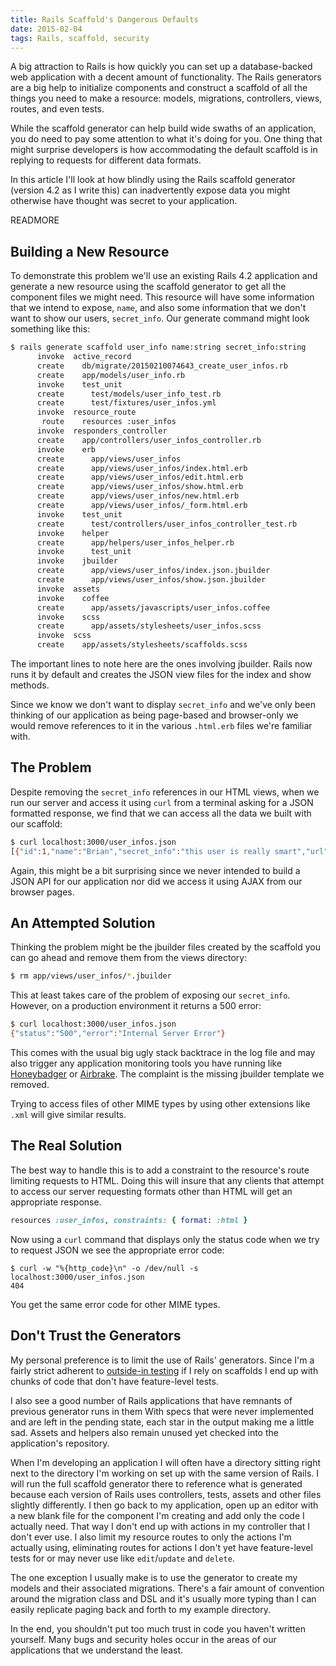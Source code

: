 ```yaml
---
title: Rails Scaffold's Dangerous Defaults
date: 2015-02-04
tags: Rails, scaffold, security
---
```


A big attraction to Rails
is how quickly
you can set up
a database-backed web application
with a decent amount of functionality.
The Rails generators
are a big help
to initialize components
and construct
a scaffold of all the things you need
to make a resource:
models, migrations, controllers, views, routes, and even tests.

While the scaffold generator
can help build wide swaths
of an application,
you do need to pay some attention
to what it's doing for you.
One thing that might surprise developers
is how accommodating
the default scaffold is
in replying to requests for different data formats.

In this article I'll look
at how blindly using the
Rails scaffold generator (version 4.2 as I write this)
can inadvertently expose data
you might otherwise have thought
was secret to your application.

READMORE

## Building a New Resource

To demonstrate this problem
we'll use an existing Rails 4.2 application
and generate a new resource
using the scaffold generator
to get all the component files
we might need.
This resource will have
some information
that we intend to expose, `name`,
and also some information
that we don't want to show our users, `secret_info`.
Our generate command might look something like this:

```bash
$ rails generate scaffold user_info name:string secret_info:string
      invoke  active_record
      create    db/migrate/20150210074643_create_user_infos.rb
      create    app/models/user_info.rb
      invoke    test_unit
      create      test/models/user_info_test.rb
      create      test/fixtures/user_infos.yml
      invoke  resource_route
       route    resources :user_infos
      invoke  responders_controller
      create    app/controllers/user_infos_controller.rb
      invoke    erb
      create      app/views/user_infos
      create      app/views/user_infos/index.html.erb
      create      app/views/user_infos/edit.html.erb
      create      app/views/user_infos/show.html.erb
      create      app/views/user_infos/new.html.erb
      create      app/views/user_infos/_form.html.erb
      invoke    test_unit
      create      test/controllers/user_infos_controller_test.rb
      invoke    helper
      create      app/helpers/user_infos_helper.rb
      invoke      test_unit
      invoke    jbuilder
      create      app/views/user_infos/index.json.jbuilder
      create      app/views/user_infos/show.json.jbuilder
      invoke  assets
      invoke    coffee
      create      app/assets/javascripts/user_infos.coffee
      invoke    scss
      create      app/assets/stylesheets/user_infos.scss
      invoke  scss
      create    app/assets/stylesheets/scaffolds.scss
```

The important lines to note here
are the ones involving jbuilder.
Rails now runs it by default
and creates the JSON view files for the index and show methods.

Since we know we don't want to display `secret_info`
and we've only been thinking of our application as being page-based and browser-only
we would remove references
to it in the various `.html.erb` files we're familiar with.

## The Problem

Despite removing the `secret_info` references in our HTML views,
when we run our server
and access it using `curl` from a terminal
asking for a JSON formatted response,
we find that we can access
all the data we built with our scaffold:

```bash
$ curl localhost:3000/user_infos.json
[{"id":1,"name":"Brian","secret_info":"this user is really smart","url":"http://localhost:3000/user_infos/1.json"}]
```

Again, this might be a bit surprising
since we never intended to build a JSON API for our application
nor did we access it using AJAX from our browser pages.

## An Attempted Solution

Thinking the problem might be the jbuilder files
created by the scaffold you can go ahead and remove them
from the views directory:

```bash 
$ rm app/views/user_infos/*.jbuilder
```

This at least takes care of the problem
of exposing our `secret_info`.
However, on a production environment
it returns a 500 error:

```bash
$ curl localhost:3000/user_infos.json
{"status":"500","error":"Internal Server Error"}
```

This comes with the usual big ugly stack backtrace in the log file
and may also trigger any application monitoring tools you have running like
[Honeybadger](https://www.honeybadger.io/) or
[Airbrake](https://airbrake.io/).
The complaint is the missing jbuilder template we removed.

Trying to access files of other MIME types
by using other extensions like `.xml`
will give similar results.

## The Real Solution

The best way to handle this
is to add a constraint to the resource's route
limiting requests to HTML.
Doing this will insure
that any clients that attempt to access our server
requesting formats other than HTML will
get an appropriate response.

```ruby
resources :user_infos, constraints: { format: :html }
```

Now using a `curl` command that displays only the status code
when we try to request JSON
we see the appropriate error code:

```
$ curl -w "%{http_code}\n" -o /dev/null -s localhost:3000/user_infos.json
404
```

You get the same error code
for other MIME types.

## Don't Trust the Generators

My personal preference
is to limit the use of Rails' generators.
Since I'm a fairly strict adherent
to [outside-in testing](http://robots.thoughtbot.com/testing-from-the-outsidein)
if I rely on scaffolds
I end up with chunks of code
that don't have feature-level tests.

I also see a good number of Rails applications
that have remnants of previous generator runs in them
With specs that were never implemented
and are left in the pending state,
each star in the output making me a little sad.
Assets and helpers also
remain unused yet checked into the application's repository.

When I'm developing an application I will often have a directory
sitting right next to the directory I'm working on
set up with the same version of Rails.
I will run the full scaffold generator there
to reference what is generated
because each version of Rails uses controllers, tests, assets and other files slightly differently.
I then go back to my application,
open up an editor with a new blank file
for the component I'm creating and add
only the code I actually need.
That way I don't end up with actions in my controller
that I don't ever use.
I also limit my resource routes
to only the actions I'm actually using,
eliminating routes for actions
I don't yet have feature-level tests for
or may never use like `edit`/`update` and `delete`.

The one exception I usually make
is to use the generator to create my models
and their associated migrations.
There's a fair amount of convention
around the migration class and DSL
and it's usually more typing than I
can easily replicate paging back and forth
to my example directory.

In the end, you shouldn't put too much trust
in code you haven't written yourself.
Many bugs and security holes
occur in the areas of our applications
that we understand the least.
